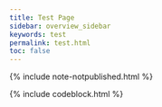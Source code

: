 ```yaml
---
title: Test Page
sidebar: overview_sidebar
keywords: test
permalink: test.html
toc: false
---
```


{% include note-notpublished.html %}

{% include codeblock.html %}
